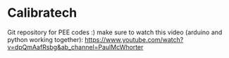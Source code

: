 # Calibratech
Git repository for PEE codes :)
make sure to watch this video (arduino and python working together):
https://www.youtube.com/watch?v=dpQmAafRsbg&ab_channel=PaulMcWhorter
